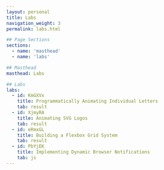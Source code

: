 ```yaml
---
layout: personal
title: Labs
navigation_weight: 3
permalink: labs.html

## Page Sections
sections:
  - name: 'masthead'
  - name: 'labs'

## Masthead
masthead: Labs

## Labs
labs:
  - id: KmGXVx
    title: Programmatically Animating Individual Letters
    tab: result
  - id: XjmyRA
    title: Animating SVG Logos
    tab: result
  - id: eRmxGL
    title: Building a Flexbox Grid System
    tab: result
  - id: PbYjEK
    title: Implementing Dynamic Browser Notifications
    tab: js
---
```

